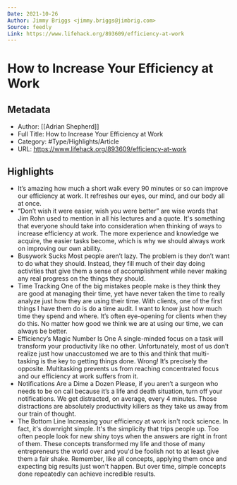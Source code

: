 ```yaml
---
Date: 2021-10-26
Author: Jimmy Briggs <jimmy.briggs@jimbrig.com>
Source: feedly
Link: https://www.lifehack.org/893609/efficiency-at-work
---
```

# How to Increase Your Efficiency at Work

## Metadata
- Author: [[Adrian Shepherd]]
- Full Title: How to Increase Your Efficiency at Work
- Category: #Type/Highlights/Article
- URL: https://www.lifehack.org/893609/efficiency-at-work

## Highlights
- It’s amazing how much a short walk every 90 minutes or so can improve our efficiency at work. It refreshes our eyes, our mind, and our body all at once.
- “Don’t wish it were easier, wish you were better” are wise words that Jim Rohn used to mention in all his lectures and a quote. It's something that everyone should take into consideration when thinking of ways to increase efficiency at work. The more experience and knowledge we acquire, the easier tasks become, which is why we should always work on improving our own ability.
- Busywork Sucks
  Most people aren’t lazy. The problem is they don’t want to do what they should. Instead, they fill much of their day doing activities that give them a sense of accomplishment while never making any real progress on the things they should.
- Time Tracking
  One of the big mistakes people make is they think they are good at managing their time, yet have never taken the time to really analyze just how they are using their time.
  With clients, one of the first things I have them do is do a time audit. I want to know just how much time they spend and where. It’s often eye-opening for clients when they do this. No matter how good we think we are at using our time, we can always be better.
- Efficiency’s Magic Number Is One
  A single-minded focus on a task will transform your productivity like no other. Unfortunately, most of us don’t realize just how unaccustomed we are to this and think that multi-tasking is the key to getting things done. Wrong! It’s precisely the opposite. Multitasking prevents us from reaching concentrated focus and our efficiency at work suffers from it.
- Notifications Are a Dime a Dozen
  Please, if you aren’t a surgeon who needs to be on call because it’s a life and death situation, turn off your notifications. We get distracted, on average, every 4 minutes. Those distractions are absolutely productivity killers as they take us away from our train of thought.
- The Bottom Line
  Increasing your efficiency at work isn't rock science. In fact, it's downright simple. It's the simplicity that trips people up. Too often people look for new shiny toys when the answers are right in front of them. These concepts transformed my life and those of many entrepreneurs the world over and you'd be foolish not to at least give them a fair shake.
  Remember, like all concepts, applying them once and expecting big results just won't happen. But over time, simple concepts done repeatedly can achieve incredible results.
